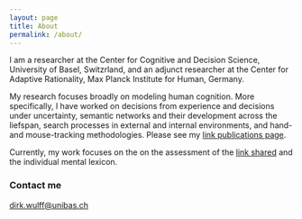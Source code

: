 ```yaml
---
layout: page
title: About
permalink: /about/
---
```


I am a researcher at the Center for Cognitive and Decision Science, University of Basel, Switzrland, and an adjunct researcher at the Center for Adaptive Rationality, Max Planck Institute for Human, Germany.

My research focuses broadly on modeling human cognition. More specifically, I have worked on decisions from experience and decisions under uncertainty, semantic networks and their development across the liefspan, search processes in external and internal environments, and hand- and mouse-tracking methodologies. Please see my <a href="https://dwulff.github.io/publications/">link publications page</a>.

Currently, my work focuses on the on the assessment of the <a href="www.smallworldofwords.org">link shared</a> and the individual mental lexicon.      

### Contact me

[dirk.wulff@unibas.ch](mailto:dirk.wulff@unibas.ch)
